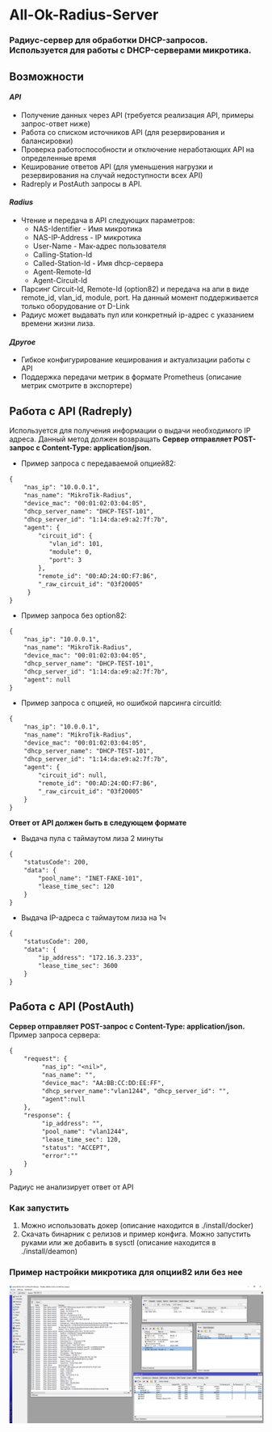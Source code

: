 # All-Ok-Radius-Server
### Радиус-сервер для обработки DHCP-запросов. Используется для работы с DHCP-серверами микротика.

## Возможности    
#### ***API***    
* Получение данных через API (требуется реализация API, примеры запрос-ответ ниже)
* Работа со списком источников API (для резервирования и балансировки)   
* Проверка работоспособности и отключение неработающих API на определенные время     
* Кеширование ответов API (для уменьшения нагрузки и резервирования на случай недоступности всех API)
* Radreply и PostAuth запросы в API. 

#### ***Radius***     
* Чтение и передача в API следующих параметров: 
   * NAS-Identifier - Имя микротика    
   * NAS-IP-Address  - IP микротика    
   * User-Name - Мак-адрес пользователя    
   * Calling-Station-Id    
   * Called-Station-Id - Имя dhcp-сервера    
   * Agent-Remote-Id   
   * Agent-Circuit-Id    
* Парсинг Circuit-Id, Remote-Id (option82) и передача на апи 
   в виде remote_id, vlan_id, module, port. На данный момент поддерживается только оборудование от D-Link
* Радиус может выдавать пул или конкретный ip-адрес c указанием времени жизни лиза.    
#### ***Другое***
* Гибкое конфигурирование кеширования и актуализации работы с API    
* Поддержка передачи метрик в формате Prometheus (описание метрик смотрите в экспортере)
 
## Работа с API (Radreply)
Используется для получения информации о выдачи необходимого IP адреса. Данный метод должен возвращать 
**Сервер отправляет POST-запрос с Content-Type: application/json.**
* Пример запроса с передаваемой опцией82: 
```  
{
    "nas_ip": "10.0.0.1",
    "nas_name": "MikroTik-Radius",
    "device_mac": "00:01:02:03:04:05",
    "dhcp_server_name": "DHCP-TEST-101",
    "dhcp_server_id": "1:14:da:e9:a2:7f:7b",
    "agent": {
        "circuit_id": {
           "vlan_id": 101,
           "module": 0,
           "port": 3
        },
        "remote_id": "00:AD:24:0D:F7:B6",
        "_raw_circuit_id": "03f20005"
     }
}
```     
* Пример запроса без option82:     
```  
{
    "nas_ip": "10.0.0.1",
    "nas_name": "MikroTik-Radius",
    "device_mac": "00:01:02:03:04:05",
    "dhcp_server_name": "DHCP-TEST-101",
    "dhcp_server_id": "1:14:da:e9:a2:7f:7b",
    "agent": null
}
```

* Пример запроса с опцией, но ошибкой парсинга circuitId:     
```  
{
    "nas_ip": "10.0.0.1",
    "nas_name": "MikroTik-Radius",
    "device_mac": "00:01:02:03:04:05",
    "dhcp_server_name": "DHCP-TEST-101",
    "dhcp_server_id": "1:14:da:e9:a2:7f:7b",
    "agent": {
        "circuit_id": null,
        "remote_id": "00:AD:24:0D:F7:B6",
        "_raw_circuit_id": "03f20005"
    }
}
```
**Ответ от API должен быть в следующем формате**    
* Выдача пула с таймаутом лиза 2 минуты     
``` 
{
    "statusCode": 200,
    "data": {
        "pool_name": "INET-FAKE-101",
        "lease_time_sec": 120
    }
}
```    
* Выдача IP-адреса с таймаутом лиза на 1ч     
``` 
{
    "statusCode": 200,
    "data": {
        "ip_address": "172.16.3.233",
        "lease_time_sec": 3600
    }
}
```     

## Работа с API (PostAuth)     
**Сервер отправляет POST-запрос с Content-Type: application/json.**    
Пример запроса сервера:    
```
{
    "request": {
         "nas_ip": "<nil>",
         "nas_name": "", 
         "device_mac": "AA:BB:CC:DD:EE:FF",
         "dhcp_server_name":"vlan1244", "dhcp_server_id": "",
         "agent":null
    },
    "response": {
         "ip_address": "", 
         "pool_name": "vlan1244", 
         "lease_time_sec": 120,
         "status": "ACCEPT",
         "error":""
    }
}
```   
Радиус не анализирует ответ от API    


### Как запустить       
1. Можно использовать докер (описание находится в ./install/docker)    
2. Скачать бинарник с релизов и пример конфига. Можно запустить руками или же добавить в sysctl (описание находится в ./install/deamon)     

 
### Пример настройки микротика для опции82 или без нее 
![Winbox screen](doc/mikrotik_screen.png)
